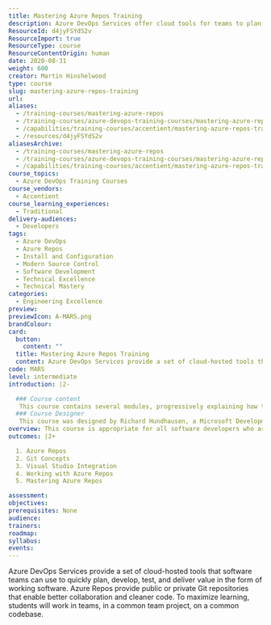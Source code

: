 ```yaml
---
title: Mastering Azure Repos Training
description: Azure DevOps Services offer cloud tools for teams to plan, develop, and deliver software efficiently, with Azure Repos enhancing collaboration and code quality.
ResourceId: d4jyFSYdS2v
ResourceImport: true
ResourceType: course
ResourceContentOrigin: human
date: 2020-08-31
weight: 600
creator: Martin Hinshelwood
type: course
slug: mastering-azure-repos-training
url:
aliases:
  - /training-courses/mastering-azure-repos
  - /training-courses/azure-devops-training-courses/mastering-azure-repos-training/
  - /capabilities/training-courses/accentient/mastering-azure-repos-training
  - /resources/d4jyFSYdS2v
aliasesArchive:
  - /training-courses/mastering-azure-repos
  - /training-courses/azure-devops-training-courses/mastering-azure-repos-training/
  - /capabilities/training-courses/accentient/mastering-azure-repos-training
course_topics:
  - Azure DevOps Training Courses
course_vendors:
  - Accentient
course_learning_experiences:
  - Traditional
delivery-audiences:
  - Developers
tags:
  - Azure DevOps
  - Azure Repos
  - Install and Configuration
  - Modern Source Control
  - Software Development
  - Technical Excellence
  - Technical Mastery
categories:
  - Engineering Excellence
preview:
previewIcon: A-MARS.png
brandColour:
card:
  button:
    content: ""
  title: Mastering Azure Repos Training
  content: Azure DevOps Services provide a set of cloud-hosted tools that software teams can use to quickly plan, develop, test, and deliver value in the form of working software. Azure Repos provide public or private Git repositories that enable better collaboration and cleaner code. To maximize learning, students will work in teams, in a common team project, on a common codebase.
code: MARS
level: intermediate
introduction: |2-

  ### Course content
   This course contains several modules, progressively explaining how to configure and use Azure Repos in basic and advanced ways in order to manage changes to code in a software development effort. 1. INTRODUCTION TO AZURE REPOS - Azure DevOps overview - Azure Repos overview - Public vs. private repos - Creating, configuring, and securing repos - Hands-on 2. GIT CONCEPTS - DVCS concepts and Git overview - Using Git from the command line - Creating/cloning a repository - Git commit and history - Basic Git workflows - Git for Windows - Hands-on 3. VISUAL STUDIO INTEGRATION - Visual Studio Integration - Connecting-to a repository - Basic Git workflows revisited - Associating comments and work items - Viewing commit history - Ignoring files when committing - Visual Studio Code Integration - Hands-on 4. WORKING WITH AZURE REPOS - Annotating changes (for blame/praise) - Tagging - Editing commit history - Checkout to a previos version - Reverting to a previous version - Resetting to a previous version - Stashing changes - Branching and merging - Rebasing - Pull requests - Branch policies - Code reviews using pull requests - Hands-on 5. MASTERING AZURE REPOS - Git Hooks and Git extensions - Code Search - GitHub integration - Forking - Workflows (Git Flow, GitHub Flow) - Virtual File System for Git (VFS) - Repository limits - Hands-on 
  ### Course Designer
   This course was designed by Richard Hundhausen, a Microsoft Development Technologies MVP, Professional Scrum Trainer, and an experienced software developer
overview: This course is appropriate for all software developers who are using or considering using Azure Repos for Git version control. Having some experience with version control is recommended. Experience with Git, Visual Studio, and C# are also helpful, but not required.
outcomes: |2+

  1. Azure Repos
  2. Git Concepts
  3. Visual Studio Integration
  4. Working with Azure Repos
  5. Mastering Azure Repos

assessment:
objectives:
prerequisites: None
audience:
trainers:
roadmap:
syllabus:
events:
---
```


Azure DevOps Services provide a set of cloud-hosted tools that software teams can use to quickly plan, develop, test, and deliver value in the form of working software. Azure Repos provide public or private Git repositories that enable better collaboration and cleaner code. To maximize learning, students will work in teams, in a common team project, on a common codebase.
